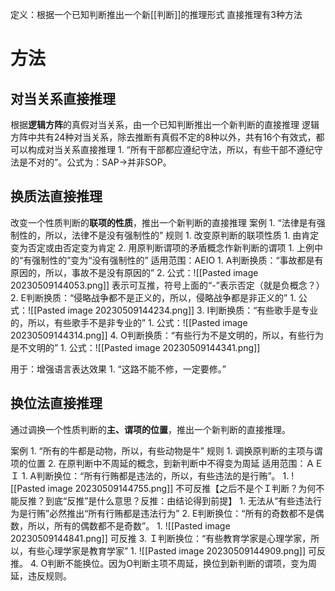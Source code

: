 定义：根据一个已知判断推出一个新[[判断]]的推理形式
直接推理有3种方法
# 方法
## 对当关系直接推理
根据**逻辑方阵**的真假对当关系，由一个已知判断推出一个新判断的直接推理
逻辑方阵中共有24种对当关系，除去推断有真假不定的8种以外，共有16个有效式，都可以构成对当关系直接推理
	1. “所有干部都应遵纪守法，所以，有些干部不遵纪守法是不对的”。公式为：SAP→并非SOP。
## 换质法直接推理
改变一个性质判断的**联项的性质**，推出一个新判断的直接推理
案例
	1. “法律是有强制性的，所以，法律不是没有强制性的”
规则
	1. 改变原判断的联项性质
		1. 由肯定变为否定或由否定变为肯定
	2. 用原判断谓项的矛盾概念作新判断的谓项
		1. 上例中的“有强制性的”变为“没有强制性的”
适用范围：AEIO
	1. A判断换质：“事故都是有原因的，所以，事故不是没有原因的”
		2. 公式：![[Pasted image 20230509144053.png]] 表示可互推，符号上面的“-”表示否定（就是负概念？）
	2. E判断换质：“侵略战争都不是正义的，所以，侵略战争都是非正义的”
		1. 公式：![[Pasted image 20230509144234.png]] 
	3. I判断换质：“有些歌手是专业的，所以，有些歌手不是非专业的”
		1. 公式：![[Pasted image 20230509144314.png]] 
	4. O判断换质：“有些行为不是文明的，所以，有些行为是不文明的”
		1. 公式：![[Pasted image 20230509144341.png]] 

用于：增强语言表达效果
	1. “这路不能不修，一定要修。”
## 换位法直接推理
通过调换一个性质判断的**主、谓项的位置**，推出一个新判断的直接推理。

案例
	1. “所有的牛都是动物，所以，有些动物是牛”
规则
	1. 调换原判断的主项与谓项的位置
	2. 在原判断中不周延的概念，到新判断中不得变为周延
适用范围：ＡＥＩ
	1. A判断换位：“所有行贿都是违法的，所以，有些违法的是行贿”。
		1. ![[Pasted image 20230509144755.png]] 不可反推【之后不是个Ｉ判断？为何不能反推？到底“反推”是什么意思？反推：由结论得到前提】
			1. 无法从“有些违法行为是行贿”必然推出“所有行贿都是违法行为”
	2. E判断换位：“所有的奇数都不是偶数，所以，所有的偶数都不是奇数”。
		1. ![[Pasted image 20230509144841.png]] 可反推
	3. Ｉ判断换位：“有些教育学家是心理学家，所以，有些心理学家是教育学家”
		1. ![[Pasted image 20230509144909.png]] 可反推。
	4. O判断不能换位。因为O判断主项不周延，换位到新判断的谓项，变为周延，违反规则。